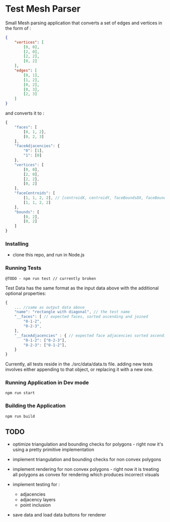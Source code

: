 # Test Mesh Parser

Small Mesh parsing application that converts a set of edges and vertices in the form of : 

```json
{
	"vertices": [
		[0, 0],
		[2, 0],
		[2, 2],
		[0, 2]
	],
	"edges": [
		[0, 1],
		[1, 2],
		[0, 2],
		[0, 3],
		[2, 3]
	]
}
```

and converts it to :

```js
{
	"faces": [
		[0, 1, 2],
		[0, 2, 3]
	],
	"faceAdjacencies": {
		"0": [1],
		"1": [0]
	},
	"vertices": [
		[0, 0],
		[2, 0],
		[2, 2],
		[0, 2]
	],
	"faceCentroids": [
		[1, 1, 2, 2], // [centroidX, centroidY, faceBoundsDX, faceBoundsDY]
		[1, 1, 2, 2]
	],
	"bounds": [
		[0, 2],
		[0, 2]
	]
}
```

### Installing 

-   clone this repo, and run in Node.js

### Running Tests
```
@TODO - npm run test // currently broken
```

Test Data has the same format as the input data above with the additional optional properties:

```js
{
    ... //same as output data above
    "name": "rectangle with diagonal", // the test name
    "__faces": [ // expected faces, sorted ascending and joined
        "0-1-2",
        "0-2-3",
    ],
    "__faceAdjacencies" : { // expected face adjacencies sorted ascending and joined
        "0-1-2": ["0-2-3"],
        "0-2-3": ["0-1-2"],
    }
}
```

Currently, all tests reside in the ./src/data/data.ts file. adding new tests involves either appending to that object, or replacing it with a new one.

### Running Application in Dev mode
```
npm run start
```

### Building the Application
```
npm run build
```

## TODO

- optimize triangulation and bounding checks for polygons - right now it's using a pretty primitive implementation
- implement triangulation and bounding checks for non convex polygons
- implement rendering for non convex polygons - right now it is treating all polygons as convex for rendering which produces incorrect visuals

- implement testing for :
    - adjacencies
    - adjacency layers
    - point inclusion

- save data and load data buttons for renderer
